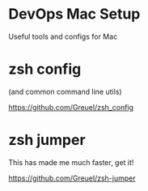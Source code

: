 # DevOps Mac Setup
Useful tools and configs for Mac

# zsh config
(and common command line utils)

https://github.com/Greuel/zsh_config

# zsh jumper
This has made me much faster, get it!

https://github.com/Greuel/zsh-jumper
